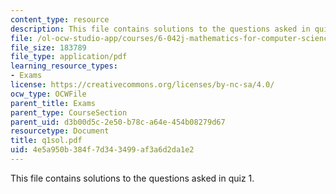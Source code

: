 ```yaml
---
content_type: resource
description: This file contains solutions to the questions asked in quiz 1.
file: /ol-ocw-studio-app/courses/6-042j-mathematics-for-computer-science-fall-2005/4e5a950b384f7d343499af3a6d2da1e2_q1sol.pdf
file_size: 183789
file_type: application/pdf
learning_resource_types:
- Exams
license: https://creativecommons.org/licenses/by-nc-sa/4.0/
ocw_type: OCWFile
parent_title: Exams
parent_type: CourseSection
parent_uid: d3b00d5c-2e50-b78c-a64e-454b08279d67
resourcetype: Document
title: q1sol.pdf
uid: 4e5a950b-384f-7d34-3499-af3a6d2da1e2
---
```

This file contains solutions to the questions asked in quiz 1.